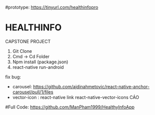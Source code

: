 #prototype:
https://tinyurl.com/healthinfopro

# HEALTHINFO
CAPSTONE PROJECT

1. Git Clone
2. Cmd -> Cd Folder
3. Npm install (package.json)
4. react-native run-android

fix bug: 
  + carousel: https://github.com/ajdinahmetovic/react-native-anchor-carousel/pull/1/files
  + vector-icon : react-native link react-native-vector-icons
CÁO

#Full Code: https://github.com/ManPham1999/HealthyInfoApp
